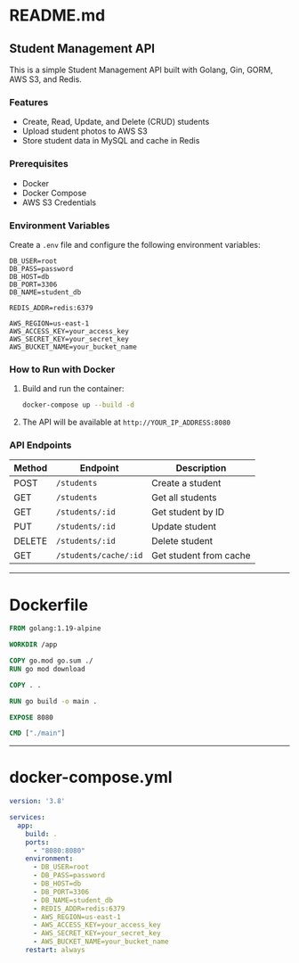# README.md

## Student Management API
This is a simple Student Management API built with Golang, Gin, GORM, AWS S3, and Redis.

### Features
- Create, Read, Update, and Delete (CRUD) students
- Upload student photos to AWS S3
- Store student data in MySQL and cache in Redis

### Prerequisites
- Docker
- Docker Compose
- AWS S3 Credentials

### Environment Variables
Create a `.env` file and configure the following environment variables:
```env
DB_USER=root
DB_PASS=password
DB_HOST=db
DB_PORT=3306
DB_NAME=student_db

REDIS_ADDR=redis:6379

AWS_REGION=us-east-1
AWS_ACCESS_KEY=your_access_key
AWS_SECRET_KEY=your_secret_key
AWS_BUCKET_NAME=your_bucket_name
```

### How to Run with Docker
1. Build and run the container:
   ```sh
   docker-compose up --build -d
   ```
2. The API will be available at `http://YOUR_IP_ADDRESS:8080`

### API Endpoints
| Method | Endpoint               | Description              |
|--------|------------------------|--------------------------|
| POST   | `/students`            | Create a student        |
| GET    | `/students`            | Get all students        |
| GET    | `/students/:id`        | Get student by ID       |
| PUT    | `/students/:id`        | Update student          |
| DELETE | `/students/:id`        | Delete student          |
| GET    | `/students/cache/:id`  | Get student from cache  |

---

# Dockerfile

```dockerfile
FROM golang:1.19-alpine

WORKDIR /app

COPY go.mod go.sum ./
RUN go mod download

COPY . .

RUN go build -o main .

EXPOSE 8080

CMD ["./main"]
```

---

# docker-compose.yml

```yaml
version: '3.8'

services:
  app:
    build: .
    ports:
      - "8080:8080"
    environment:
      - DB_USER=root
      - DB_PASS=password
      - DB_HOST=db
      - DB_PORT=3306
      - DB_NAME=student_db
      - REDIS_ADDR=redis:6379
      - AWS_REGION=us-east-1
      - AWS_ACCESS_KEY=your_access_key
      - AWS_SECRET_KEY=your_secret_key
      - AWS_BUCKET_NAME=your_bucket_name
    restart: always
